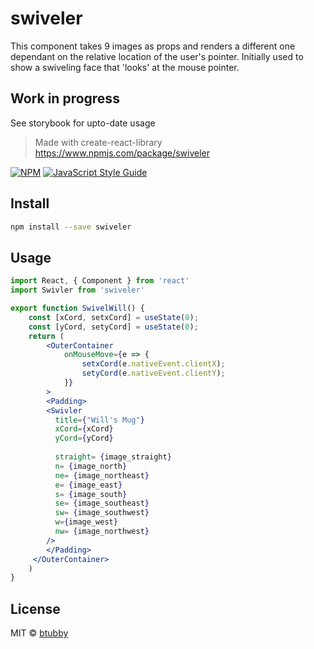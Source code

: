 # swiveler

This component takes 9 images as props and renders a different one dependant on the relative location of the user's pointer.
Initially used to show a swiveling face that 'looks' at the mouse pointer.

## Work in progress

See storybook for upto-date usage

> Made with create-react-library
https://www.npmjs.com/package/swiveler

[![NPM](https://img.shields.io/npm/v/swiveler.svg)](https://www.npmjs.com/package/swiveler) [![JavaScript Style Guide](https://img.shields.io/badge/code_style-standard-brightgreen.svg)](https://standardjs.com)

## Install

```bash
npm install --save swiveler
```

## Usage

```jsx
import React, { Component } from 'react'
import Swivler from 'swiveler'

export function SwivelWill() {
    const [xCord, setxCord] = useState(0);
    const [yCord, setyCord] = useState(0);
    return (
        <OuterContainer
            onMouseMove={e => {
                setxCord(e.nativeEvent.clientX);
                setyCord(e.nativeEvent.clientY);
            }}
        >
        <Padding>
        <Swivler 
          title={"Will's Mug"}
          xCord={xCord}
          yCord={yCord}
          
          straight= {image_straight}
          n= {image_north}
          ne= {image_northeast}
          e= {image_east}
          s= {image_south}
          se= {image_southeast}
          sw= {image_southwest}
          w={image_west}
          nw= {image_northwest}
        />
        </Padding>
     </OuterContainer>       
    )
}
```

## License

MIT © [btubby](https://github.com/btubby)
